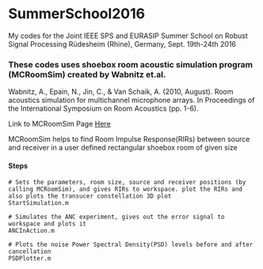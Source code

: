 # SummerSchool2016
My codes for the Joint IEEE SPS and EURASIP Summer School on Robust Signal Processing  Rüdesheim (Rhine), Germany, Sept. 19th-24th 2016




### These codes uses shoebox room acoustic simulation program (MCRoomSim) created by Wabnitz et.al.

Wabnitz, A., Epain, N., Jin, C., & Van Schaik, A. (2010, August). Room acoustics simulation for multichannel microphone arrays. In Proceedings of the International Symposium on Room Acoustics (pp. 1-6). 

Link to MCRoomSim Page [Here](http://www.ee.usyd.edu.au/carlab/mcroomsim.htm)

MCRoomSim helps to find Room Impulse Response(RIRs) between source and receiver in a user defined rectangular shoebox room of given size

#### Steps 

```console
# Sets the parameters, room size, source and receiver positions (by calling MCRoomSim), and gives RIRs to workspace. plot the RIRs and also plots the transucer constellation 3D plot
StartSimulation.m 
```

```console
# Simulates the ANC experiment, gives out the error signal to workspace and plots it
ANCInAction.m 
```
```console
# Plots the noise Power Spectral Density(PSD) levels before and after cancellation
PSDPlotter.m
```

